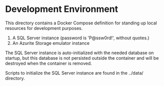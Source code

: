 # Development Environment
This directory contains a Docker Compose definition for standing up local resources for development purposes.

1. A SQL Server instance (password is 'P@ssw0rd!', without quotes.)
2. An Azurite Storage emulator instance 

The SQL Server instance is auto-initialized with the needed database on startup, but this database is not persisted outside the container and will be destroyed when the container is removed.

Scripts to initialize the SQL Server instance are found in the ../data/ directory.

